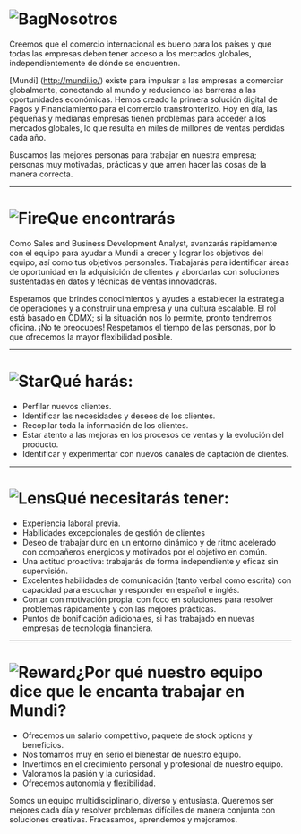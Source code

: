 # ![Bag](/icons/bag.svg 'Bag')Nosotros
Creemos que el comercio internacional es bueno para los países y que todas las empresas deben tener acceso a los mercados globales, independientemente de dónde se encuentren.

[Mundi] (http://mundi.io/) existe para impulsar a las empresas a comerciar globalmente, conectando al mundo y reduciendo las barreras a las oportunidades económicas. Hemos creado la primera solución digital de Pagos y Financiamiento para el comercio transfronterizo. Hoy en día, las pequeñas y medianas empresas tienen problemas para acceder a los mercados globales, lo que resulta en miles de millones de ventas perdidas cada año.

Buscamos las mejores personas para trabajar en nuestra empresa; personas muy motivadas, prácticas y que amen hacer las cosas de la manera correcta.

---

# ![Fire](/icons/fire.svg 'Fire')Que encontrarás
Como Sales and Business Development Analyst, avanzarás rápidamente con el equipo para ayudar a Mundi a crecer y lograr los objetivos del equipo, así como tus objetivos personales. Trabajarás para identificar áreas de oportunidad en la adquisición de clientes y abordarlas con soluciones sustentadas en datos y técnicas de ventas innovadoras.

Esperamos que brindes conocimientos y ayudes a establecer la estrategia de operaciones y a construir una empresa y una cultura escalable. El rol está basado en CDMX; si la situación nos lo permite, pronto tendremos oficina. ¡No te preocupes! Respetamos el tiempo de las personas, por lo que ofrecemos la mayor flexibilidad posible.

---

# ![Star](/icons/star.svg 'Star')Qué harás:
* Perfilar nuevos clientes.
* Identificar las necesidades y deseos de los clientes.
* Recopilar toda la información de los clientes.
* Estar atento a las mejoras en los procesos de ventas y la evolución del producto.
* Identificar y experimentar con nuevos canales de captación de clientes.

---

# ![Lens](/icons/lens.svg 'Lens')Qué necesitarás tener:
* Experiencia laboral previa.
* Habilidades excepcionales de gestión de clientes
* Deseo de trabajar duro en un entorno dinámico y de ritmo acelerado con compañeros enérgicos y motivados por el objetivo en común.
* Una actitud proactiva: trabajarás de forma independiente y eficaz sin supervisión.
* Excelentes habilidades de comunicación (tanto verbal como escrita) con capacidad para escuchar y responder en español e inglés.
* Contar con motivación propia, con foco en soluciones para resolver problemas rápidamente y con las mejores prácticas.
* Puntos de bonificación adicionales, si has trabajado en nuevas empresas de tecnología financiera.

---

# ![Reward](/icons/reward.svg 'Reward')¿Por qué nuestro equipo dice que le encanta trabajar en Mundi?
* Ofrecemos un salario competitivo, paquete de stock options y beneficios.
* Nos tomamos muy en serio el bienestar de nuestro equipo.
* Invertimos en el crecimiento personal y profesional de nuestro equipo.
* Valoramos la pasión y la curiosidad.
* Ofrecemos autonomía y flexibilidad.

Somos un equipo multidisciplinario, diverso y entusiasta. Queremos ser mejores cada día y resolver problemas difíciles de manera conjunta con soluciones creativas. Fracasamos, aprendemos y mejoramos.
